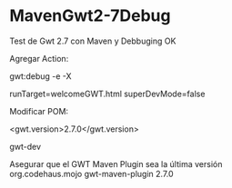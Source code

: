 # MavenGwt2-7Debug
Test de Gwt 2.7 con Maven y Debbuging OK

Agregar Action:

gwt:debug -e -X

runTarget=welcomeGWT.html
superDevMode=false

Modificar POM:

<gwt.version>2.7.0</gwt.version>

<artifactId>gwt-dev</artifactId>


Asegurar que el GWT Maven Plugin sea la última versión
<groupId>org.codehaus.mojo</groupId>
<artifactId>gwt-maven-plugin</artifactId>
<version>2.7.0</version>



